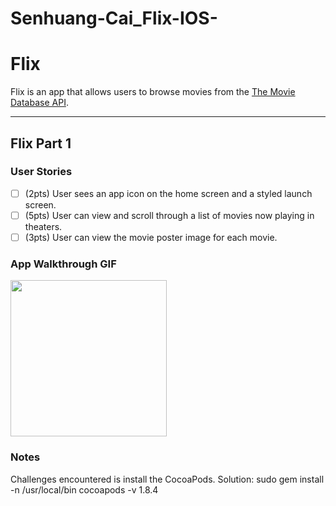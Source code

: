 # Senhuang-Cai_Flix-IOS-
# Flix

Flix is an app that allows users to browse movies from the [The Movie Database API](http://docs.themoviedb.apiary.io/#).

---

## Flix Part 1

### User Stories
- [ ] (2pts) User sees an app icon on the home screen and a styled launch screen.
- [ ] (5pts) User can view and scroll through a list of movies now playing in theaters.
- [ ] (3pts) User can view the movie poster image for each movie.

### App Walkthrough GIF
<img src="YOUR_GIF_URL_HERE" width=250><br>

### Notes
Challenges encountered is install the CocoaPods.
Solution: sudo gem install -n /usr/local/bin cocoapods -v 1.8.4
